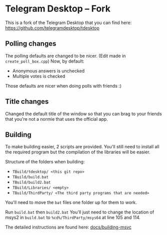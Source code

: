 # Telegram Desktop – Fork

This is a fork of the Telegram Desktop that you can find here: https://github.com/telegramdesktop/tdesktop

## Polling changes

The polling defaults are changed to be nicer. (Edit made in `create_poll_box.cpp`)
Now, by default:

- Anonymous answers is unchecked
- Multiple votes is checked

Those defaults are nicer when doing polls with friends :)

## Title changes

Changed the default title of the window so that you can brag to your friends that you're not a normie that uses the official app.

## Building


To make building easier, 2 scripts are provided. You'll still need to install all the required program but the compilation of the libraries will be easier.

Structure of the folders when building:
- `TBuild/tdesktop/ <this git repo> `
- `TBuild/build.bat`
- `TBuild/build2.bat`
- `TBuild/Libraries/ <empty>`
- `TBuild/ThirdParty/ <The third party programs that are needed>`

You'll need to move the `bat` files one folder up for them to work.

Run `build.bat` then `build2.bat`
You'll just need to change the location of msys2 in `build.bat` to `%cd%/ThirdParty/msys64` at line 105 and 114.

The detailed instructions are found here: [docs/building-msvc](docs/building-msvc.md)